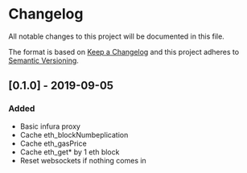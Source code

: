 # Changelog
All notable changes to this project will be documented in this file.

The format is based on [Keep a Changelog](http://keepachangelog.com/en/1.0.0/)
and this project adheres to [Semantic Versioning](http://semver.org/spec/v2.0.0.html).

## [0.1.0] - 2019-09-05
### Added
- Basic infura proxy
- Cache eth_blockNumbeplication
- Cache eth_gasPrice
- Cache eth_get* by 1 eth block
- Reset websockets if nothing comes in
